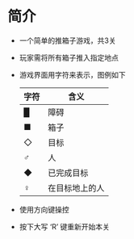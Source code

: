# 简介

- 一个简单的推箱子游戏，共3关

- 玩家需将所有箱子推入指定地点

- 游戏界面用字符来表示，图例如下

  | 字符 | 含义           |
  | ---- | -------------- |
  | █    | 障碍           |
  | ■    | 箱子           |
  | ◇    | 目标           |
  | ♂    | 人             |
  | ◆    | 已完成目标     |
  | ♀    | 在目标地上的人 |

- 使用方向键操控
- 按下大写 ‘R’ 键重新开始本关